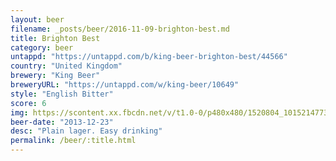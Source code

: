 ```yaml
---
layout: beer
filename: _posts/beer/2016-11-09-brighton-best.md
title: Brighton Best
category: beer
untappd: "https://untappd.com/b/king-beer-brighton-best/44566"
country: "United Kingdom"
brewery: "King Beer"
breweryURL: "https://untappd.com/w/king-beer/10649"
style: "English Bitter"
score: 6
img: https://scontent.xx.fbcdn.net/v/t1.0-0/p480x480/1520804_10152147735848745_1884810076_n.jpg?oh=767aa7280906fb328c69b65d583944a3&oe=593666F4
beer-date: "2013-12-23"
desc: "Plain lager. Easy drinking"
permalink: /beer/:title.html
---
```

